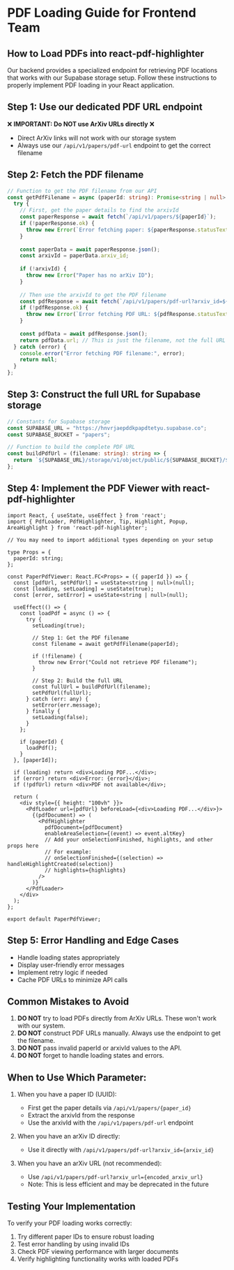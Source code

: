 # PDF Loading Guide for Frontend Team

## How to Load PDFs into react-pdf-highlighter

Our backend provides a specialized endpoint for retrieving PDF locations that works with our Supabase storage setup. Follow these instructions to properly implement PDF loading in your React application.

## Step 1: Use our dedicated PDF URL endpoint

❌ **IMPORTANT: Do NOT use ArXiv URLs directly** ❌
- Direct ArXiv links will not work with our storage system
- Always use our `/api/v1/papers/pdf-url` endpoint to get the correct filename

## Step 2: Fetch the PDF filename

```typescript
// Function to get the PDF filename from our API
const getPdfFilename = async (paperId: string): Promise<string | null> => {
  try {
    // First, get the paper details to find the arxivId
    const paperResponse = await fetch(`/api/v1/papers/${paperId}`);
    if (!paperResponse.ok) {
      throw new Error(`Error fetching paper: ${paperResponse.statusText}`);
    }
    
    const paperData = await paperResponse.json();
    const arxivId = paperData.arxiv_id;
    
    if (!arxivId) {
      throw new Error("Paper has no arXiv ID");
    }
    
    // Then use the arxivId to get the PDF filename
    const pdfResponse = await fetch(`/api/v1/papers/pdf-url?arxiv_id=${arxivId}`);
    if (!pdfResponse.ok) {
      throw new Error(`Error fetching PDF URL: ${pdfResponse.statusText}`);
    }
    
    const pdfData = await pdfResponse.json();
    return pdfData.url; // This is just the filename, not the full URL
  } catch (error) {
    console.error("Error fetching PDF filename:", error);
    return null;
  }
};
```

## Step 3: Construct the full URL for Supabase storage

```typescript
// Constants for Supabase storage
const SUPABASE_URL = "https://hnvrjaepddkpapdtetyu.supabase.co";
const SUPABASE_BUCKET = "papers";

// Function to build the complete PDF URL
const buildPdfUrl = (filename: string): string => {
  return `${SUPABASE_URL}/storage/v1/object/public/${SUPABASE_BUCKET}/${filename}`;
};
```

## Step 4: Implement the PDF Viewer with react-pdf-highlighter

```tsx
import React, { useState, useEffect } from 'react';
import { PdfLoader, PdfHighlighter, Tip, Highlight, Popup, AreaHighlight } from 'react-pdf-highlighter';

// You may need to import additional types depending on your setup

type Props = {
  paperId: string;
};

const PaperPdfViewer: React.FC<Props> = ({ paperId }) => {
  const [pdfUrl, setPdfUrl] = useState<string | null>(null);
  const [loading, setLoading] = useState(true);
  const [error, setError] = useState<string | null>(null);

  useEffect(() => {
    const loadPdf = async () => {
      try {
        setLoading(true);
        
        // Step 1: Get the PDF filename
        const filename = await getPdfFilename(paperId);
        
        if (!filename) {
          throw new Error("Could not retrieve PDF filename");
        }
        
        // Step 2: Build the full URL
        const fullUrl = buildPdfUrl(filename);
        setPdfUrl(fullUrl);
      } catch (err: any) {
        setError(err.message);
      } finally {
        setLoading(false);
      }
    };

    if (paperId) {
      loadPdf();
    }
  }, [paperId]);

  if (loading) return <div>Loading PDF...</div>;
  if (error) return <div>Error: {error}</div>;
  if (!pdfUrl) return <div>PDF not available</div>;

  return (
    <div style={{ height: "100vh" }}>
      <PdfLoader url={pdfUrl} beforeLoad={<div>Loading PDF...</div>}>
        {(pdfDocument) => (
          <PdfHighlighter
            pdfDocument={pdfDocument}
            enableAreaSelection={(event) => event.altKey}
            // Add your onSelectionFinished, highlights, and other props here
            // For example:
            // onSelectionFinished={(selection) => handleHighlightCreated(selection)}
            // highlights={highlights}
          />
        )}
      </PdfLoader>
    </div>
  );
};

export default PaperPdfViewer;
```

## Step 5: Error Handling and Edge Cases

- Handle loading states appropriately 
- Display user-friendly error messages
- Implement retry logic if needed
- Cache PDF URLs to minimize API calls

## Common Mistakes to Avoid

1. **DO NOT** try to load PDFs directly from ArXiv URLs. These won't work with our system.
2. **DO NOT** construct PDF URLs manually. Always use the endpoint to get the filename.
3. **DO NOT** pass invalid paperId or arxivId values to the API.
4. **DO NOT** forget to handle loading states and errors.

## When to Use Which Parameter:

1. When you have a paper ID (UUID):
   - First get the paper details via `/api/v1/papers/{paper_id}`
   - Extract the arxivId from the response
   - Use the arxivId with the `/api/v1/papers/pdf-url` endpoint

2. When you have an arXiv ID directly:
   - Use it directly with `/api/v1/papers/pdf-url?arxiv_id={arxiv_id}`

3. When you have an arXiv URL (not recommended):
   - Use `/api/v1/papers/pdf-url?arxiv_url={encoded_arxiv_url}`
   - Note: This is less efficient and may be deprecated in the future

## Testing Your Implementation

To verify your PDF loading works correctly:
1. Try different paper IDs to ensure robust loading
2. Test error handling by using invalid IDs
3. Check PDF viewing performance with larger documents
4. Verify highlighting functionality works with loaded PDFs
